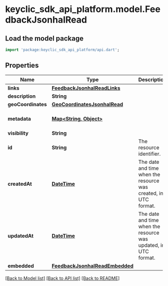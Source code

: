 # keyclic_sdk_api_platform.model.FeedbackJsonhalRead

## Load the model package
```dart
import 'package:keyclic_sdk_api_platform/api.dart';
```

## Properties
Name | Type | Description | Notes
------------ | ------------- | ------------- | -------------
**links** | [**FeedbackJsonhalReadLinks**](FeedbackJsonhalReadLinks.md) |  | [optional] 
**description** | **String** |  | [optional] 
**geoCoordinates** | [**GeoCoordinatesJsonhalRead**](GeoCoordinatesJsonhalRead.md) |  | [optional] 
**metadata** | [**Map<String, Object>**](Object.md) |  | [optional] [default to const {}]
**visibility** | **String** |  | 
**id** | **String** | The resource identifier. | [optional] [readonly] 
**createdAt** | [**DateTime**](DateTime.md) | The date and time when the resource was created, in UTC format. | [optional] [readonly] 
**updatedAt** | [**DateTime**](DateTime.md) | The date and time when the resource was updated, in UTC format. | [optional] [readonly] 
**embedded** | [**FeedbackJsonhalReadEmbedded**](FeedbackJsonhalReadEmbedded.md) |  | [optional] 

[[Back to Model list]](../README.md#documentation-for-models) [[Back to API list]](../README.md#documentation-for-api-endpoints) [[Back to README]](../README.md)


